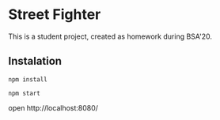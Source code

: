 # Street Fighter

This is a student project, created as homework during BSA'20.

## Instalation

`npm install`

`npm start`

open http://localhost:8080/
